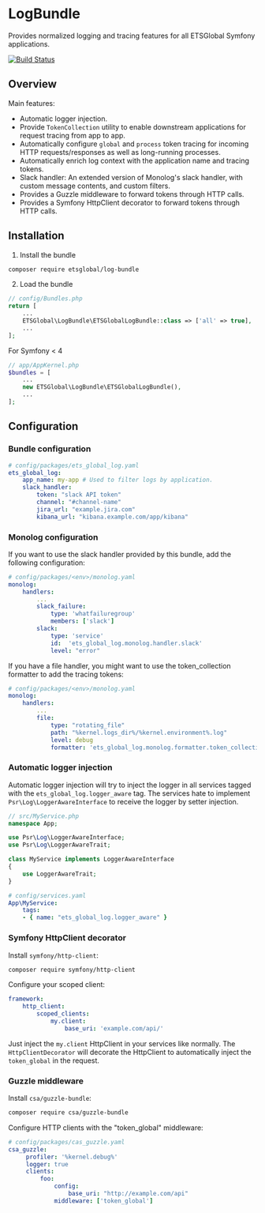 LogBundle
=========

Provides normalized logging and tracing features for all ETSGlobal Symfony applications.

[![Build Status](https://travis-ci.org/ETSGlobal/LogBundle.svg?branch=master)](https://travis-ci.org/ETSGlobal/LogBundle)

## Overview

Main features:

- Automatic logger injection.
- Provide `TokenCollection` utility to enable downstream applications for request tracing from app to app.
- Automatically configure `global` and `process` token tracing for incoming HTTP requests/responses as well as long-running processes.
- Automatically enrich log context with the application name and tracing tokens. 
- Slack handler: An extended version of Monolog's slack handler, with custom message contents, and custom filters.
- Provides a Guzzle middleware to forward tokens through HTTP calls.
- Provides a Symfony HttpClient decorator to forward tokens through HTTP calls.

## Installation

1. Install the bundle

```bash
composer require etsglobal/log-bundle
```

2. Load the bundle

```php
// config/Bundles.php
return [
    ...
    ETSGlobal\LogBundle\ETSGlobalLogBundle::class => ['all' => true],
    ...
];
```


For Symfony < 4

```php
// app/AppKernel.php
$bundles = [
    ...
    new ETSGlobal\LogBundle\ETSGlobalLogBundle(),
    ...
];
```

## Configuration

### Bundle configuration

```yaml
# config/packages/ets_global_log.yaml
ets_global_log:
    app_name: my-app # Used to filter logs by application.
    slack_handler:
        token: "slack API token"
        channel: "#channel-name"
        jira_url: "example.jira.com"
        kibana_url: "kibana.example.com/app/kibana"
```

### Monolog configuration

If you want to use the slack handler provided by this bundle, add the following configuration:

```yaml
# config/packages/<env>/monolog.yaml
monolog:
    handlers:
        ...
        slack_failure:
            type: 'whatfailuregroup'
            members: ['slack']
        slack:
            type: 'service'
            id:  'ets_global_log.monolog.handler.slack'
            level: "error"

```

If you have a file handler, you might want to use the token_collection formatter to add the tracing tokens:

```yaml
# config/packages/<env>/monolog.yaml
monolog:
    handlers:
        ...
        file:
            type: "rotating_file"
            path: "%kernel.logs_dir%/%kernel.environment%.log"
            level: debug
            formatter: 'ets_global_log.monolog.formatter.token_collection'
```


### Automatic logger injection

Automatic logger injection will try to inject the logger in all services tagged with the `ets_global_log.logger_aware` tag.
The services hate to implement `Psr\Log\LoggerAwareInterface` to receive the logger by setter injection.

```php
// src/MyService.php
namespace App;

use Psr\Log\LoggerAwareInterface;
use Psr\Log\LoggerAwareTrait;

class MyService implements LoggerAwareInterface
{
    use LoggerAwareTrait;
}
```

```yaml
# config/services.yaml
App\MyService:
    tags:
    - { name: "ets_global_log.logger_aware" }
```

### Symfony HttpClient decorator

Install `symfony/http-client`:

```bash
composer require symfony/http-client
```

Configure your scoped client:
```yaml
framework:
    http_client:
        scoped_clients:
            my.client:
                base_uri: 'example.com/api/'
```

Just inject the `my.client` HttpClient in your services like normally.
The `HttpClientDecorator` will decorate the HttpClient to automatically inject the `token_global` in the request.

### Guzzle middleware

Install `csa/guzzle-bundle`:

```bash
composer require csa/guzzle-bundle
```

Configure HTTP clients with the "token_global" middleware:

```yaml
# config/packages/cas_guzzle.yaml
csa_guzzle:
     profiler: '%kernel.debug%'
     logger: true
     clients:
         foo:
             config:
                 base_uri: "http://example.com/api"
             middleware: ['token_global']
```
